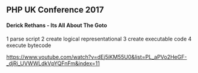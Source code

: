 PHP UK Conference 2017
-

#### Derick Rethans - Its All About The Goto

1 parse script
2 create logical representational
3 create executable code
4 execute bytecode

https://www.youtube.com/watch?v=dEj5iKM55U0&list=PL_aPVo2HeGF-_djRi_UVWWLdkVpYQFnFm&index=11
